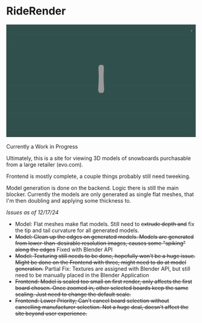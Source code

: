 # RideRender
![Demo GIF](./demo.gif)

Currently a Work in Progress

Ultimately, this is a site for viewing 3D models of snowboards purchasable from a large retailer (evo.com). 

Frontend is mostly complete, a couple things probably still need tweeking. 

Model generation is done on the backend. Logic there is still the main blocker. Currently the models are only generated as single flat meshes, that I'm then doubling and applying some thickness to. 

*Issues as of 12/17/24*
* Model: Flat meshes make flat models. Still need to ~~extrude depth and~~ fix the tip and tail curvature for all generated models.
* ~~Model: Clean up the edges on generated models. Models are generated from lower-than-desirable resolution images, causes some "spiking" along the edges~~ Fixed with Blender API
* ~~Model: Texturing still needs to be done, hopefully won't be a huge issue. Might be done on the Frontend with three, might need to do at model generation.~~ Partial Fix: Textures are assigned with Blender API, but still need to be manually placed in the Blender Application
* ~~Frontend: Model is scaled too small on first render, only affects the first board chosen. Once zoomed in, other selected boards keep the same scaling. Just need to change the default scale.~~
* ~~Frontend: Lower Priority; Can't cancel board selection without cancelling manufacturer selection. Not a huge deal, doesn't affect the site beyond user experience.~~
